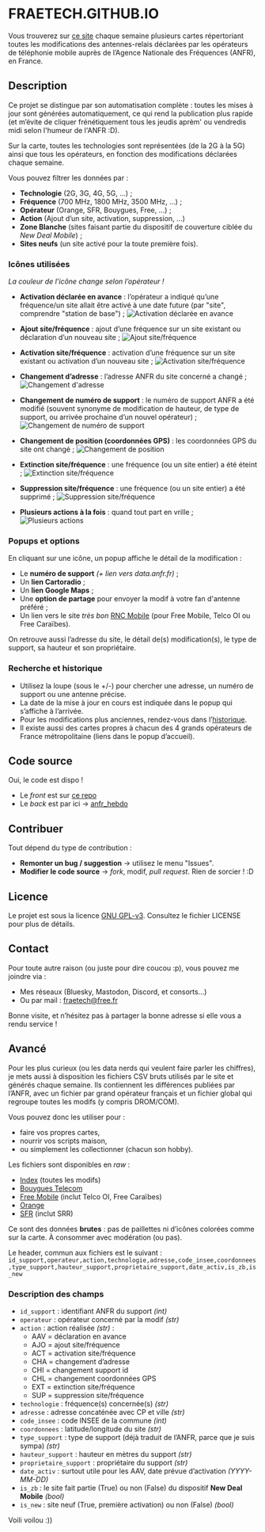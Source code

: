 # FRAETECH.GITHUB.IO
Vous trouverez sur [ce site](https://fraetech.github.io/) chaque semaine plusieurs cartes répertoriant toutes les modifications des antennes-relais déclarées par les opérateurs de téléphonie mobile auprès de l’Agence Nationale des Fréquences (ANFR), en France.

## Description
Ce projet se distingue par son automatisation complète : toutes les mises à jour sont générées automatiquement, ce qui rend la publication plus rapide (et m’évite de cliquer frénétiquement tous les jeudis aprèm' ou vendredis midi selon l'humeur de l'ANFR :D).

Sur la carte, toutes les technologies sont représentées (de la 2G à la 5G) ainsi que tous les opérateurs, en fonction des modifications déclarées chaque semaine.

Vous pouvez filtrer les données par :
- **Technologie** (2G, 3G, 4G, 5G, …) ;
- **Fréquence** (700 MHz, 1800 MHz, 3500 MHz, …) ;
- **Opérateur** (Orange, SFR, Bouygues, Free, …) ;
- **Action** (Ajout d’un site, activation, suppression, …)
- **Zone Blanche** (sites faisant partie du dispositif de couverture ciblée du *New Deal Mobile*) ;
- **Sites neufs** (un site activé pour la toute première fois).

### Icônes utilisées
*La couleur de l’icône change selon l’opérateur !*

- **Activation déclarée en avance** : l’opérateur a indiqué qu’une fréquence/un site allait être activé à une date future (par "site", comprendre "station de base") ;
![Activation déclarée en avance](https://raw.githubusercontent.com/fraetech/maj-hebdo/refs/heads/data/icons/byt_aav.avif)

- **Ajout site/fréquence** : ajout d’une fréquence sur un site existant ou déclaration d’un nouveau site ;
![Ajout site/fréquence](https://raw.githubusercontent.com/fraetech/maj-hebdo/refs/heads/data/icons/byt_ajo.avif)

- **Activation site/fréquence** : activation d’une fréquence sur un site existant ou activation d’un nouveau site ;
![Activation site/fréquence](https://raw.githubusercontent.com/fraetech/maj-hebdo/refs/heads/data/icons/byt_all.avif)

- **Changement d’adresse** : l’adresse ANFR du site concerné a changé ;
![Changement d'adresse](https://raw.githubusercontent.com/fraetech/maj-hebdo/refs/heads/data/icons/byt_cha.avif)

- **Changement de numéro de support** : le numéro de support ANFR a été modifié (souvent synonyme de modification de hauteur, de type de support, ou arrivée prochaine d’un nouvel opérateur) ;
![Changement de numéro de support](https://raw.githubusercontent.com/fraetech/maj-hebdo/refs/heads/data/icons/byt_chi.avif)

- **Changement de position (coordonnées GPS)** : les coordonnées GPS du site ont changé ;
![Changement de position](https://raw.githubusercontent.com/fraetech/maj-hebdo/refs/heads/data/icons/byt_chl.avif)

- **Extinction site/fréquence** : une fréquence (ou un site entier) a été éteint ;
![Extinction site/fréquence](https://raw.githubusercontent.com/fraetech/maj-hebdo/refs/heads/data/icons/byt_ext.avif)

- **Suppression site/fréquence** : une fréquence (ou un site entier) a été supprimé ;
![Suppression site/fréquence](https://raw.githubusercontent.com/fraetech/maj-hebdo/refs/heads/data/icons/byt_sup.avif)

- **Plusieurs actions à la fois** : quand tout part en vrille ;
![Plusieurs actions](https://raw.githubusercontent.com/fraetech/maj-hebdo/refs/heads/data/icons/byt.avif)

### Popups et options
En cliquant sur une icône, un popup affiche le détail de la modification :
- Le **numéro de support** *(+ lien vers data.anfr.fr)* ;
- Un **lien Cartoradio** ;
- Un **lien Google Maps** ;
- Une **option de partage** pour envoyer la modif à votre fan d'antenne préféré ;
- Un lien vers le site *très bon* [RNC Mobile](https://rncmobile.net/) (pour Free Mobile, Telco OI ou Free Caraïbes).

On retrouve aussi l’adresse du site, le détail de(s) modification(s), le type de support, sa hauteur et son propriétaire.

### Recherche et historique
- Utilisez la loupe (sous le +/-) pour chercher une adresse, un numéro de support ou une antenne précise.
- La date de la mise à jour en cours est indiquée dans le popup qui s’affiche à l’arrivée.
- Pour les modifications plus anciennes, rendez-vous dans l’[historique](https://fraetech.github.io/history.html).
- Il existe aussi des cartes propres à chacun des 4 grands opérateurs de France métropolitaine (liens dans le popup d’accueil).

## Code source
Oui, le code est dispo !
- Le *front* est sur [ce repo](https://github.com/fraetech/fraetech.github.io)
- Le *back* est par ici -> [anfr_hebdo](https://github.com/fraetech/anfr_hebdo)

## Contribuer
Tout dépend du type de contribution :
- **Remonter un bug / suggestion** → utilisez le menu "Issues".
- **Modifier le code source** → *fork*, modif, *pull request*. Rien de sorcier ! :D

## Licence
Le projet est sous la licence [GNU GPL-v3](./LICENSE). Consultez le fichier LICENSE pour plus de détails.

## Contact
Pour toute autre raison (ou juste pour dire coucou :p), vous pouvez me joindre via :
- Mes réseaux (Bluesky, Mastodon, Discord, et consorts…)
- Ou par mail : [fraetech@free.fr](mailto:fraetech@free.fr)

Bonne visite, et n’hésitez pas à partager la bonne adresse si elle vous a rendu service !

## Avancé
Pour les plus curieux (ou les data nerds qui veulent faire parler les chiffres), je mets aussi à disposition les fichiers CSV bruts utilisés par le site et générés chaque semaine.
Ils contiennent les différences publiées par l’ANFR, avec un fichier par grand opérateur français et un fichier global qui regroupe toutes les modifs (y compris DROM/COM).

Vous pouvez donc les utiliser pour :
- faire vos propres cartes,
- nourrir vos scripts maison,
- ou simplement les collectionner (chacun son hobby).

Les fichiers sont disponibles en *raw* :
- [Index](https://raw.githubusercontent.com/fraetech/maj-hebdo/refs/heads/data/files/hebdo/index.csv) (toutes les modifs)
- [Bouygues Telecom](https://raw.githubusercontent.com/fraetech/maj-hebdo/refs/heads/data/files/hebdo/bouygues.csv)
- [Free Mobile](https://raw.githubusercontent.com/fraetech/maj-hebdo/refs/heads/data/files/hebdo/free.csv) (inclut Telco OI, Free Caraïbes)
- [Orange](https://raw.githubusercontent.com/fraetech/maj-hebdo/refs/heads/data/files/hebdo/orange.csv)
- [SFR](https://raw.githubusercontent.com/fraetech/maj-hebdo/refs/heads/data/files/hebdo/sfr.csv) (inclut SRR)

Ce sont des données **brutes** : pas de paillettes ni d’icônes colorées comme sur la carte. À consommer avec modération (ou pas).

Le header, commun aux fichiers est le suivant :
```id_support,operateur,action,technologie,adresse,code_insee,coordonnees,type_support,hauteur_support,proprietaire_support,date_activ,is_zb,is_new```

### Description des champs
- `id_support` : identifiant ANFR du support *(int)*
- `operateur` : opérateur concerné par la modif *(str)*
- `action` : action réalisée *(str)* :
  - AAV = déclaration en avance
  - AJO = ajout site/fréquence
  - ACT = activation site/fréquence
  - CHA = changement d’adresse
  - CHI = changement support id
  - CHL = changement coordonnées GPS
  - EXT = extinction site/fréquence
  - SUP = suppression site/fréquence
- `technologie` : fréquence(s) concernée(s) *(str)*
- `adresse` : adresse concaténée avec CP et ville *(str)*
- `code_insee` : code INSEE de la commune *(int)*
- `coordonnees` : latitude/longitude du site *(str)*
- `type_support` : type de support (déjà traduit de l’ANFR, parce que je suis sympa) *(str)*
- `hauteur_support` : hauteur en mètres du support *(str)*
- `proprietaire_support` : propriétaire du support *(str)*
- `date_activ` : surtout utile pour les AAV, date prévue d’activation *(YYYY-MM-DD)*
- `is_zb` : le site fait partie (True) ou non (False) du dispositif **New Deal Mobile** *(bool)*
- `is_new` : site neuf (True, première activation) ou non (False) *(bool)*

Voili voilou :))